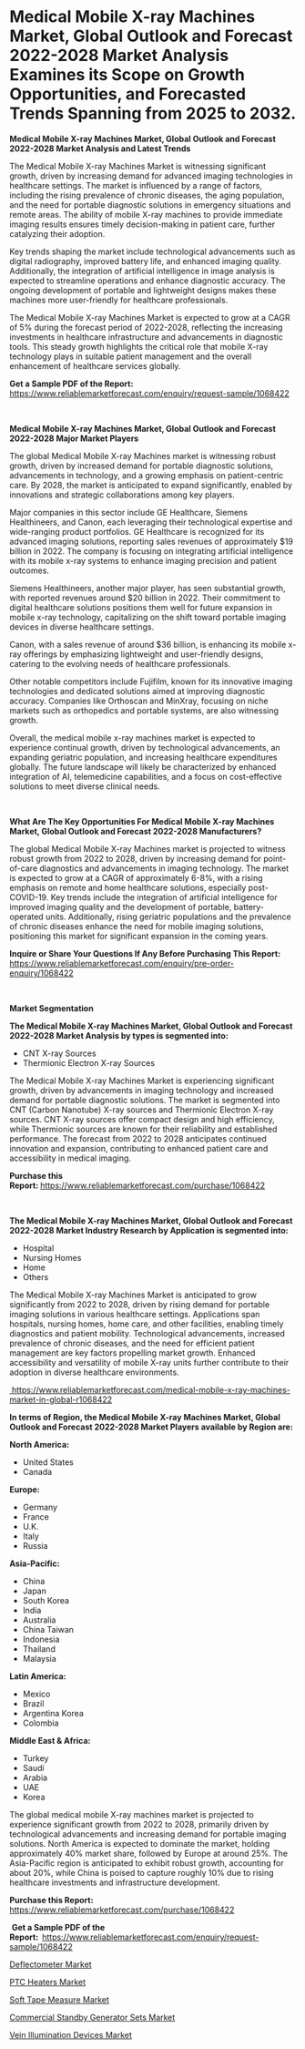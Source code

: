 <p><h1>Medical Mobile X-ray Machines Market, Global Outlook and Forecast 2022-2028 Market Analysis Examines its Scope on Growth Opportunities, and Forecasted Trends Spanning from 2025 to 2032.</h1></p><p><strong>Medical Mobile X-ray Machines Market, Global Outlook and Forecast 2022-2028 Market Analysis and Latest Trends</strong></p>
<p><p>The Medical Mobile X-ray Machines Market is witnessing significant growth, driven by increasing demand for advanced imaging technologies in healthcare settings. The market is influenced by a range of factors, including the rising prevalence of chronic diseases, the aging population, and the need for portable diagnostic solutions in emergency situations and remote areas. The ability of mobile X-ray machines to provide immediate imaging results ensures timely decision-making in patient care, further catalyzing their adoption.</p><p>Key trends shaping the market include technological advancements such as digital radiography, improved battery life, and enhanced imaging quality. Additionally, the integration of artificial intelligence in image analysis is expected to streamline operations and enhance diagnostic accuracy. The ongoing development of portable and lightweight designs makes these machines more user-friendly for healthcare professionals.</p><p>The Medical Mobile X-ray Machines Market is expected to grow at a CAGR of 5% during the forecast period of 2022-2028, reflecting the increasing investments in healthcare infrastructure and advancements in diagnostic tools. This steady growth highlights the critical role that mobile X-ray technology plays in suitable patient management and the overall enhancement of healthcare services globally.</p></p>
<p><strong>Get a Sample PDF of the Report:&nbsp;</strong> <a href="https://www.reliablemarketforecast.com/enquiry/request-sample/1068422?utm_campaign=3446&utm_medium=2&utm_source=Github&utm_content=ia&utm_term=21032025&utm_id=medical-mobile-x-ray-machines-market-global-outlook-and-forecast-2022-2028">https://www.reliablemarketforecast.com/enquiry/request-sample/1068422</a></p>
<p>&nbsp;</p>
<p><strong>Medical Mobile X-ray Machines Market, Global Outlook and Forecast 2022-2028 Major Market Players</strong></p>
<p><p>The global Medical Mobile X-ray Machines market is witnessing robust growth, driven by increased demand for portable diagnostic solutions, advancements in technology, and a growing emphasis on patient-centric care. By 2028, the market is anticipated to expand significantly, enabled by innovations and strategic collaborations among key players.</p><p>Major companies in this sector include GE Healthcare, Siemens Healthineers, and Canon, each leveraging their technological expertise and wide-ranging product portfolios. GE Healthcare is recognized for its advanced imaging solutions, reporting sales revenues of approximately $19 billion in 2022. The company is focusing on integrating artificial intelligence with its mobile x-ray systems to enhance imaging precision and patient outcomes.</p><p>Siemens Healthineers, another major player, has seen substantial growth, with reported revenues around $20 billion in 2022. Their commitment to digital healthcare solutions positions them well for future expansion in mobile x-ray technology, capitalizing on the shift toward portable imaging devices in diverse healthcare settings.</p><p>Canon, with a sales revenue of around $36 billion, is enhancing its mobile x-ray offerings by emphasizing lightweight and user-friendly designs, catering to the evolving needs of healthcare professionals.</p><p>Other notable competitors include Fujifilm, known for its innovative imaging technologies and dedicated solutions aimed at improving diagnostic accuracy. Companies like Orthoscan and MinXray, focusing on niche markets such as orthopedics and portable systems, are also witnessing growth. </p><p>Overall, the medical mobile x-ray machines market is expected to experience continual growth, driven by technological advancements, an expanding geriatric population, and increasing healthcare expenditures globally. The future landscape will likely be characterized by enhanced integration of AI, telemedicine capabilities, and a focus on cost-effective solutions to meet diverse clinical needs.</p></p>
<p>&nbsp;</p>
<p><strong>What Are The Key Opportunities For Medical Mobile X-ray Machines Market, Global Outlook and Forecast 2022-2028 Manufacturers?</strong></p>
<p><p>The global Medical Mobile X-ray Machines market is projected to witness robust growth from 2022 to 2028, driven by increasing demand for point-of-care diagnostics and advancements in imaging technology. The market is expected to grow at a CAGR of approximately 6-8%, with a rising emphasis on remote and home healthcare solutions, especially post-COVID-19. Key trends include the integration of artificial intelligence for improved imaging quality and the development of portable, battery-operated units. Additionally, rising geriatric populations and the prevalence of chronic diseases enhance the need for mobile imaging solutions, positioning this market for significant expansion in the coming years.</p></p>
<p><strong>Inquire or Share Your Questions If Any Before Purchasing This Report:</strong> <a href="https://www.reliablemarketforecast.com/enquiry/pre-order-enquiry/1068422?utm_campaign=3446&utm_medium=2&utm_source=Github&utm_content=ia&utm_term=21032025&utm_id=medical-mobile-x-ray-machines-market-global-outlook-and-forecast-2022-2028">https://www.reliablemarketforecast.com/enquiry/pre-order-enquiry/1068422</a></p>
<p>&nbsp;</p>
<p><strong>Market Segmentation</strong></p>
<p><strong>The Medical Mobile X-ray Machines Market, Global Outlook and Forecast 2022-2028 Market Analysis by types is segmented into:</strong></p>
<p><ul><li>CNT X-ray Sources</li><li>Thermionic Electron X-ray Sources</li></ul></p>
<p><p>The Medical Mobile X-ray Machines Market is experiencing significant growth, driven by advancements in imaging technology and increased demand for portable diagnostic solutions. The market is segmented into CNT (Carbon Nanotube) X-ray sources and Thermionic Electron X-ray sources. CNT X-ray sources offer compact design and high efficiency, while Thermionic sources are known for their reliability and established performance. The forecast from 2022 to 2028 anticipates continued innovation and expansion, contributing to enhanced patient care and accessibility in medical imaging.</p></p>
<p><strong>Purchase this Report:&nbsp;</strong><a href="https://www.reliablemarketforecast.com/purchase/1068422?utm_campaign=3446&utm_medium=2&utm_source=Github&utm_content=ia&utm_term=21032025&utm_id=medical-mobile-x-ray-machines-market-global-outlook-and-forecast-2022-2028">https://www.reliablemarketforecast.com/purchase/1068422</a></p>
<p>&nbsp;</p>
<p><strong>The Medical Mobile X-ray Machines Market, Global Outlook and Forecast 2022-2028 Market Industry Research by Application is segmented into:</strong></p>
<p><ul><li>Hospital</li><li>Nursing Homes</li><li>Home</li><li>Others</li></ul></p>
<p><p>The Medical Mobile X-ray Machines Market is anticipated to grow significantly from 2022 to 2028, driven by rising demand for portable imaging solutions in various healthcare settings. Applications span hospitals, nursing homes, home care, and other facilities, enabling timely diagnostics and patient mobility. Technological advancements, increased prevalence of chronic diseases, and the need for efficient patient management are key factors propelling market growth. Enhanced accessibility and versatility of mobile X-ray units further contribute to their adoption in diverse healthcare environments.</p></p>
<p><a href="https://www.reliablemarketforecast.com/medical-mobile-x-ray-machines-market-in-global-r1068422?utm_campaign=3446&utm_medium=2&utm_source=Github&utm_content=ia&utm_term=21032025&utm_id=medical-mobile-x-ray-machines-market-global-outlook-and-forecast-2022-2028">&nbsp;https://www.reliablemarketforecast.com/medical-mobile-x-ray-machines-market-in-global-r1068422</a></p>
<p><strong>In terms of Region, the Medical Mobile X-ray Machines Market, Global Outlook and Forecast 2022-2028 Market Players available by Region are:</strong></p>
<p>
    <p> <strong> North America: </strong>
        <ul>
            <li>United States</li>
            <li>Canada</li>
        </ul>
        </p> 
    <p> <strong> Europe: </strong>
        <ul>
            <li>Germany</li>
            <li>France</li>
            <li>U.K.</li>
            <li>Italy</li>
            <li>Russia</li>
        </ul>
        </p> 
    <p> <strong> Asia-Pacific: </strong>
        <ul>
            <li>China</li>
            <li>Japan</li>
            <li>South Korea</li>
            <li>India</li>
            <li>Australia</li>
            <li>China Taiwan</li>
            <li>Indonesia</li>
            <li>Thailand</li>
            <li>Malaysia</li>
        </ul>
        </p> 
    <p> <strong> Latin America: </strong>
        <ul>
            <li>Mexico</li>
            <li>Brazil</li>
            <li>Argentina Korea</li>
            <li>Colombia</li>
        </ul>
        </p> 
    <p> <strong> Middle East & Africa: </strong>
        <ul>
            <li>Turkey</li>
            <li>Saudi</li>
            <li>Arabia</li>
            <li>UAE</li>
            <li>Korea</li>
        </ul>
    </p>
    </p>
<p><p>The global medical mobile X-ray machines market is projected to experience significant growth from 2022 to 2028, primarily driven by technological advancements and increasing demand for portable imaging solutions. North America is expected to dominate the market, holding approximately 40% market share, followed by Europe at around 25%. The Asia-Pacific region is anticipated to exhibit robust growth, accounting for about 20%, while China is poised to capture roughly 10% due to rising healthcare investments and infrastructure development.</p></p>
<p><strong>Purchase this Report: </strong><a href="https://www.reliablemarketforecast.com/purchase/1068422?utm_campaign=3446&utm_medium=2&utm_source=Github&utm_content=ia&utm_term=21032025&utm_id=medical-mobile-x-ray-machines-market-global-outlook-and-forecast-2022-2028">https://www.reliablemarketforecast.com/purchase/1068422</a></p>
<p>&nbsp;<strong>Get a Sample PDF of the Report:&nbsp;&nbsp;</strong><a href="https://www.reliablemarketforecast.com/enquiry/request-sample/1068422?utm_campaign=3446&utm_medium=2&utm_source=Github&utm_content=ia&utm_term=21032025&utm_id=medical-mobile-x-ray-machines-market-global-outlook-and-forecast-2022-2028">https://www.reliablemarketforecast.com/enquiry/request-sample/1068422</a></p>
<p><strong></strong></p>
<p><p><a href="https://www.linkedin.com/pulse/complete-analysis-deflectometer-market-size-segments-froge?utm_campaign=3446&utm_medium=2&utm_source=Github&utm_content=ia&utm_term=21032025&utm_id=medical-mobile-x-ray-machines-market-global-outlook-and-forecast-2022-2028">Deflectometer Market</a></p><p><a href="https://www.linkedin.com/pulse/comprehend-ptc-heaters-market-size-growing-cagr-88-comprehensive-ujfmf?utm_campaign=3446&utm_medium=2&utm_source=Github&utm_content=ia&utm_term=21032025&utm_id=medical-mobile-x-ray-machines-market-global-outlook-and-forecast-2022-2028">PTC Heaters Market</a></p><p><a href="https://www.linkedin.com/pulse/soft-tape-measure-market-overview-analyzing-trends-projecting-tiiuf?utm_campaign=3446&utm_medium=2&utm_source=Github&utm_content=ia&utm_term=21032025&utm_id=medical-mobile-x-ray-machines-market-global-outlook-and-forecast-2022-2028">Soft Tape Measure Market</a></p><p><a href="https://www.linkedin.com/pulse/comprehensive-analysis-commercial-standby-generator-i6fte?utm_campaign=3446&utm_medium=2&utm_source=Github&utm_content=ia&utm_term=21032025&utm_id=medical-mobile-x-ray-machines-market-global-outlook-and-forecast-2022-2028">Commercial Standby Generator Sets Market</a></p><p><a href="https://www.linkedin.com/pulse/amacro-overview-forecast-cagr-47-vein-illumination-devices-zss0f?utm_campaign=3446&utm_medium=2&utm_source=Github&utm_content=ia&utm_term=21032025&utm_id=medical-mobile-x-ray-machines-market-global-outlook-and-forecast-2022-2028">Vein Illumination Devices Market</a></p></p>
